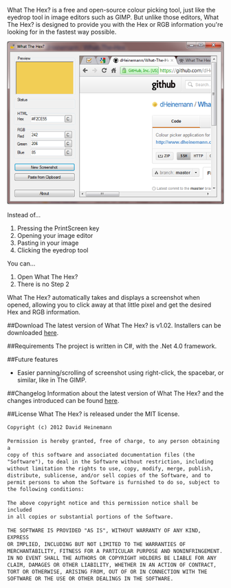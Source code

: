 What The Hex? is a free and open-source colour picking tool, just like the eyedrop tool in image editors such as GIMP. But unlike those editors, What The Hex? is designed to provide you with the Hex or RGB information you're looking for in the fastest way possible.

![What The Hex?][1]

Instead of...

1. Pressing the PrintScreen key
2. Opening your image editor
3. Pasting in your image
4. Clicking the eyedrop tool

You can...

1. Open What The Hex?
2. There is no Step 2

What The Hex? automatically takes and displays a screenshot when opened, allowing you to click away at that little pixel and get the desired Hex and RGB information.

##Download
The latest version of What The Hex? is v1.02.  Installers can be downloaded [here][2].

##Requirements
The project is written in C#, with the .Net 4.0 framework.

##Future features
* Easier panning/scrolling of screenshot using right-click, the
  spacebar, or similar, like in The GIMP.

##Changelog
Information about the latest version of What The Hex? and the changes
introduced can be found [here][3].

##License
What The Hex? is released under the MIT license.

    Copyright (c) 2012 David Heinemann

    Permission is hereby granted, free of charge, to any person obtaining a
    copy of this software and associated documentation files (the
    "Software"), to deal in the Software without restriction, including
    without limitation the rights to use, copy, modify, merge, publish,
    distribute, sublicense, and/or sell copies of the Software, and to
    permit persons to whom the Software is furnished to do so, subject to
    the following conditions:

    The above copyright notice and this permission notice shall be included
    in all copies or substantial portions of the Software.

    THE SOFTWARE IS PROVIDED "AS IS", WITHOUT WARRANTY OF ANY KIND, EXPRESS
    OR IMPLIED, INCLUDING BUT NOT LIMITED TO THE WARRANTIES OF
    MERCHANTABILITY, FITNESS FOR A PARTICULAR PURPOSE AND NONINFRINGEMENT.
    IN NO EVENT SHALL THE AUTHORS OR COPYRIGHT HOLDERS BE LIABLE FOR ANY
    CLAIM, DAMAGES OR OTHER LIABILITY, WHETHER IN AN ACTION OF CONTRACT,
    TORT OR OTHERWISE, ARISING FROM, OUT OF OR IN CONNECTION WITH THE
    SOFTWARE OR THE USE OR OTHER DEALINGS IN THE SOFTWARE.

[1]: https://github.com/dHeinemann/What-The-Hex/raw/master/screenshot.png
[2]: https://github.com/dHeinemann/What-The-Hex/downloads
[3]: https://github.com/dHeinemann/What-The-Hex/blob/master/changelog.txt
